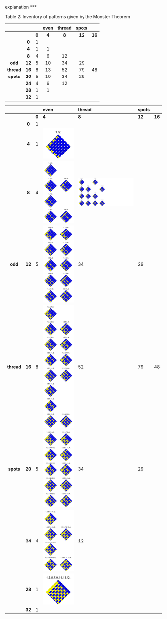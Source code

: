 explanation ***

Table 2:  Inventory of patterns given by the Monster Theorem

||   |   | **even**| **thread**| **spots**| |
|:---:|:---:|:---:|:----:|:--------:|:------:|:---:|
|| |**0**| **4**  |  **8**    |**12**   | **16** |
||**0**|1|     |       |     |    |
||**4**|1|1|||||
||**8**|4|6|12|
|**odd**|**12**|5|10|34|29|
|**thread**|**16**|8|13|52|79|48|
|**spots**|**20**|5|10|34|29|
||**24**|4|6|12|
||**28**|1|1|
||**32**|1|


||   |   | **even**| **thread**| **spots**| |
|:---:|:---:|:---|:----|:--------|:------|:---|
|| |**0**| **4**  |  **8**    |**12**   | **16** |
||**0**|1|     |       |     |    |
||**4**|1|![4plus4spots](4plus4spots.svg)|||||
||**8**|4|![8plus4spots](8plus4spots.svg)|![8plus8spots](8plus8spots.svg)|
|**odd**|**12**|5|![12plus4spots](12plus4spots.svg)|34|29|
|**thread**|**16**|8|![16plus4spots](16plus4spots.svg)|52|79|48|
|**spots**|**20**|5|![20plus4spots](20plus4spots.svg)|34|29|
||**24**|4|![24plus4spots](24plus4spots.svg)|12|
||**28**|1|![28plus4spots](28plus4spots.svg)|
||**32**|1|

